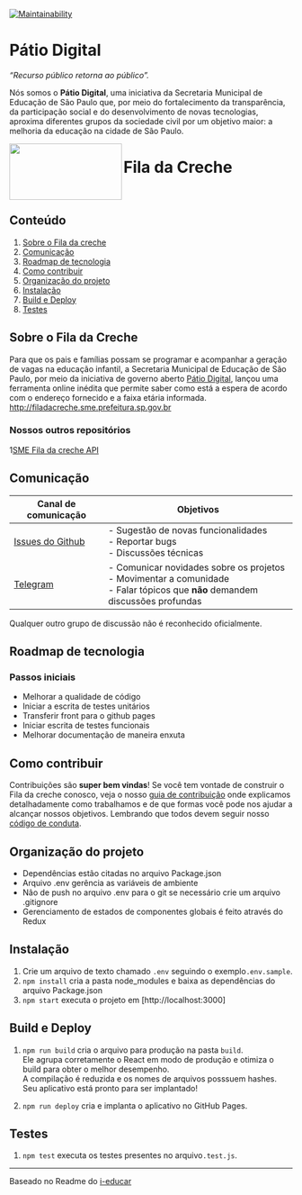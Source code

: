 
[![Maintainability](https://api.codeclimate.com/v1/badges/73b1c40a9707c01deb1e/maintainability)](https://codeclimate.com/github/prefeiturasp/SME-FilaDaCreche/maintainability)

# Pátio Digital

_“Recurso público retorna ao público”._

Nós somos o **Pátio Digital**, uma iniciativa da Secretaria Municipal de Educação de São Paulo que, por meio do fortalecimento da transparência, da participação social e do desenvolvimento de novas tecnologias, aproxima diferentes grupos da sociedade civil por um objetivo maior: a melhoria da educação na cidade de São Paulo.  

<a href="url"><img src="http://patiodigital.prefeitura.sp.gov.br/wp-content/uploads/sites/4/2018/04/logo_fila.jpg" align="left" height="100" width="200" ></a>

# Fila da Creche
</br>

## Conteúdo

1. [Sobre o Fila da creche](#sobre-o-fila-da-creche)
2. [Comunicação](#comunicação)
3. [Roadmap de tecnologia](#roadmap-de-tecnologia)
4. [Como contribuir](#como-contribuir)
5. [Organização do projeto](#organização-do-projeto)
6. [Instalação](#instalação)
7. [Build e Deploy](#build-e-deploy)
8. [Testes](#testes)

## Sobre o Fila da Creche

Para que os pais e famílias possam se programar e acompanhar a geração de vagas na educação infantil, a Secretaria Municipal de Educação de São Paulo, por meio da iniciativa de governo aberto [Pátio Digital](http://patiodigital.prefeitura.sp.gov.br/), lançou uma ferramenta online inédita que permite saber como está a espera de acordo com o endereço fornecido e a faixa etária informada. 
http://filadacreche.sme.prefeitura.sp.gov.br

### Nossos outros repositórios
1[SME Fila da creche API](https://github.com/prefeiturasp/SME-fila-da-creche-API)

## Comunicação


| Canal de comunicação | Objetivos |
|----------------------|-----------|
| [Issues do Github](https://github.com/prefeiturasp/SME-FilaDaCreche/issues) | - Sugestão de novas funcionalidades<br> - Reportar bugs<br> - Discussões técnicas |
| [Telegram](https://t.me/patiodigital ) | - Comunicar novidades sobre os projetos<br> - Movimentar a comunidade<br>  - Falar tópicos que **não** demandem discussões profundas |

Qualquer outro grupo de discussão não é reconhecido oficialmente.

## Roadmap de tecnologia


### Passos iniciais
- Melhorar a qualidade de código
- Iniciar a escrita de testes unitários
- Transferir front para o github pages
- Iniciar escrita de testes funcionais
- Melhorar documentação de maneira enxuta

## Como contribuir

Contribuições são **super bem vindas**! Se você tem vontade de construir o
Fila da creche conosco, veja o nosso [guia de contribuição](./CONTRIBUTING.md)
onde explicamos detalhadamente como trabalhamos e de que formas você pode nos
ajudar a alcançar nossos objetivos. Lembrando que todos devem seguir 
nosso [código de conduta](./CODEOFCONDUCT.md).


## Organização do projeto

  * Dependências estão citadas no arquivo Package.json
  * Arquivo .env gerência as variáveis de ambiente  
  * Nâo de push no arquivo .env para o git se necessário crie um arquivo .gitignore
  * Gerenciamento de estados de componentes globais é feito através do Redux
 
 
## Instalação 

1. Crie um arquivo de texto chamado `.env` seguindo o exemplo`.env.sample`.
2. `npm install` cria a pasta node_modules e baixa as dependências do arquivo Package.json
3. `npm start` executa o projeto em [http://localhost:3000]


## Build e Deploy

1. `npm run build` cria o arquivo para produção na pasta `build`.<br>
Ele agrupa corretamente o React em modo de produção e otimiza o build para obter o melhor desempenho.<br>
A compilação é reduzida e os nomes de arquivos posssuem hashes.<br>
Seu aplicativo está pronto para ser implantado!

2. `npm run deploy` cria e implanta o aplicativo no GitHub Pages.


## Testes

1. `npm test` executa os testes presentes no arquivo`.test.js`.


---

Baseado no Readme do [i-educar](https://github.com/portabilis/i-educar)


